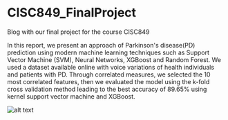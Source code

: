 # CISC849_FinalProject
Blog with our final project for the course CISC849

In this report, we present an approach of Parkinson's disease(PD) prediction
using modern machine learning techniques such as Support Vector Machine (SVM),
Neural Networks, XGBoost and Random Forest. We used a dataset available online
with voice variations of health individuals and patients with PD. Through correlated
measures, we selected the 10 most correlated features, then we evaluated the model
using the k-fold cross validation method leading to the best accuracy of 89.65%
using kernel support vector machine and XGBoost.

![alt text](https://github.com/MayaraGimenes/CISC849_FinalProject/tree/main/Pictures/XGBoost.png?raw=true)
